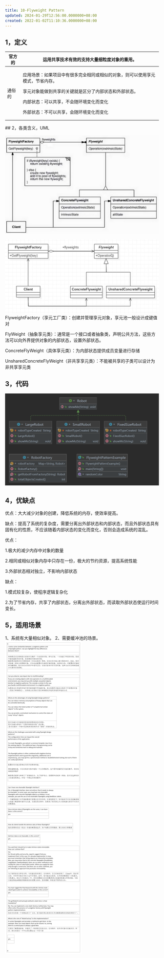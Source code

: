 ```yaml
---
title: 10-Flyweight Pattern
updated: 2024-01-29T12:56:00.0000000+08:00
created: 2022-01-02T11:10:36.0000000+08:00
---
```


## 1，定义
<table>
<colgroup>
<col style="width: 10%" />
<col style="width: 89%" />
</colgroup>
<thead>
<tr class="header">
<th>官方的</th>
<th>运用共享技术有效的支持大量细粒度对象的重用。</th>
</tr>
</thead>
<tbody>
<tr class="odd">
<td>通俗的</td>
<td><p>应用场景：如果项目中有很多完全相同或相似的对象，则可以使用享元模式，节省内存。</p>
<p></p>
<p>享元对象能做到共享的关键就是区分了内部状态和外部状态。</p>
<p></p>
<p>内部状态：可以共享，不会随环境变化而变化</p>
<p></p>
<p>外部状态：不可以共享，会随环境变化而变化</p></td>
</tr>
</tbody>
</table>
## 2，各类含义，UML

![image1](../../assets/65e87de353244c44bc478ea42719776c.png)

![image2](../../assets/a1eef2527c754fe5aa659ae9f1135c35.png)
FlyweightFactory（享元工厂类）：创建并管理享元对象，享元池一般设计成键值对

FlyWeight（抽象享元类）：通常是一个接口或者抽象类，声明公共方法，这些方法可以向外界提供对象的内部状态，设置外部状态。

ConcreteFlyWeight（具体享元类）：为内部状态提供成员变量进行存储

UnsharedConcreteFlyWeight（非共享享元类）：不能被共享的子类可以设计为非共享享元类

## 3，代码
![image3](../../assets/6e3a2fb4ee2f4f8abf339291fd174c0d.png)

## 4，优缺点
优点：大大减少对象的创建，降低系统的内存，使效率提高。

缺点：提高了系统的复杂度，需要分离出外部状态和内部状态，而且外部状态具有固有化的性质，不应该随着内部状态的变化而变化，否则会造成系统的混乱。

优点：

1.极大的减少内存中对象的数量

2.相同或相似对象内存中只存在一份，极大的节约资源，提高系统性能

3.外部状态相对独立，不影响内部状态

缺点：

1.模式较复杂，使程序逻辑复杂化

2.为了节省内存，共享了内部状态，分离出外部状态，而读取外部状态使运行时间变长。

## 5，适用场景
1、系统有大量相似对象。 2、需要缓冲池的场景。
![image4](../../assets/ef800284979942379d7e6fd15bdb0b82.png)


